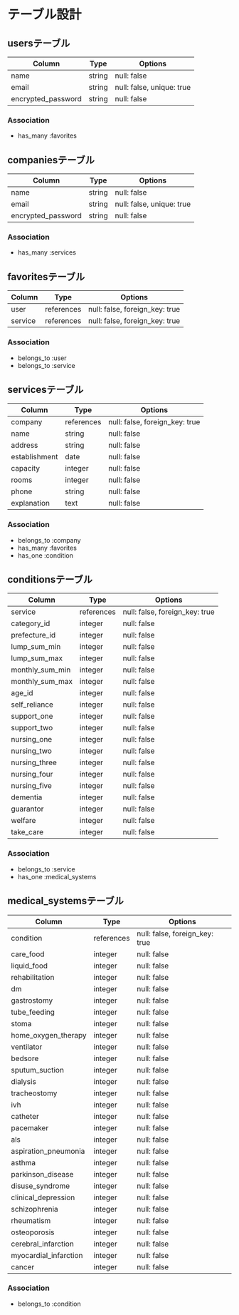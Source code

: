 # テーブル設計

## usersテーブル

| Column             | Type   | Options                   |
| ------------------ | ------ | ------------------------- |
| name               | string | null: false               |
| email              | string | null: false, unique: true |
| encrypted_password | string | null: false               |

### Association

- has_many :favorites

## companiesテーブル

| Column             | Type   | Options                   |
| ------------------ | ------ | ------------------------- |
| name               | string | null: false               |
| email              | string | null: false, unique: true |
| encrypted_password | string | null: false               |

### Association

- has_many :services

## favoritesテーブル

| Column  | Type       | Options                        |
| ------- | ---------- | ------------------------------ |
| user    | references | null: false, foreign_key: true |
| service | references | null: false, foreign_key: true |

### Association

- belongs_to :user
- belongs_to :service

## servicesテーブル

| Column        | Type       | Options                        |
| ------------- | ---------- | ------------------------------ |
| company       | references | null: false, foreign_key: true |
| name          | string     | null: false                    |
| address       | string     | null: false                    |
| establishment | date       | null: false                    |
| capacity      | integer    | null: false                    |
| rooms         | integer    | null: false                    |
| phone         | string     | null: false                    |
| explanation   | text       | null: false                    |

### Association

- belongs_to :company
- has_many :favorites
- has_one :condition

## conditionsテーブル

| Column          | Type       | Options                        |
| --------------- | ---------- | ------------------------------ |
| service         | references | null: false, foreign_key: true |
| category_id     | integer    | null: false                    |
| prefecture_id   | integer    | null: false                    |
| lump_sum_min    | integer    | null: false                    |
| lump_sum_max    | integer    | null: false                    |
| monthly_sum_min | integer    | null: false                    |
| monthly_sum_max | integer    | null: false                    |
| age_id          | integer    | null: false                    |
| self_reliance   | integer    | null: false                    |
| support_one     | integer    | null: false                    |
| support_two     | integer    | null: false                    |
| nursing_one     | integer    | null: false                    |
| nursing_two     | integer    | null: false                    |
| nursing_three   | integer    | null: false                    |
| nursing_four    | integer    | null: false                    |
| nursing_five    | integer    | null: false                    |
| dementia        | integer    | null: false                    |
| guarantor       | integer    | null: false                    |
| welfare         | integer    | null: false                    |
| take_care       | integer    | null: false                    |

### Association

- belongs_to :service
- has_one :medical_systems

## medical_systemsテーブル

| Column                | Type       | Options                        |
| --------------------- | ---------- | ------------------------------ |
| condition             | references | null: false, foreign_key: true |
| care_food             | integer    | null: false                    |
| liquid_food           | integer    | null: false                    |
| rehabilitation        | integer    | null: false                    |
| dm                    | integer    | null: false                    |
| gastrostomy           | integer    | null: false                    |
| tube_feeding          | integer    | null: false                    |
| stoma                 | integer    | null: false                    |
| home_oxygen_therapy   | integer    | null: false                    |
| ventilator            | integer    | null: false                    |
| bedsore               | integer    | null: false                    |
| sputum_suction        | integer    | null: false                    |
| dialysis              | integer    | null: false                    |
| tracheostomy          | integer    | null: false                    |
| ivh                   | integer    | null: false                    |
| catheter              | integer    | null: false                    |
| pacemaker             | integer    | null: false                    |
| als                   | integer    | null: false                    |
| aspiration_pneumonia  | integer    | null: false                    |
| asthma                | integer    | null: false                    |
| parkinson_disease     | integer    | null: false                    |
| disuse_syndrome       | integer    | null: false                    |
| clinical_depression   | integer    | null: false                    |
| schizophrenia         | integer    | null: false                    |
| rheumatism            | integer    | null: false                    |
| osteoporosis          | integer    | null: false                    |
| cerebral_infarction   | integer    | null: false                    |
| myocardial_infarction | integer    | null: false                    |
| cancer                | integer    | null: false                    |

### Association

- belongs_to :condition